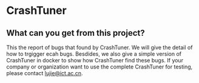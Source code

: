 # CrashTuner

## What can you get from this project?
This the report of bugs that found by CrashTuner. We will give the detail of how to trgigger ecah bugs. Besdides, we also give a simple version of CrashTuner in docker to show how CrashTuner find these bugs. If your company or organization want to use the complete CrashTuner for testing, please contact lujie@ict.ac.cn.
